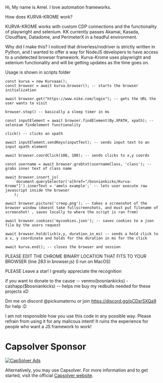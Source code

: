 Hi, My name is Amel. I love automation frameworks. 

How does KURVA-KROME work? 

KURVA-KROME works with custom CDP connections and the functionality of playwright and selenium. KK currently passes Akamai, Kasada, Cloudflare, Datadome, and PerimeterX in a headful environment. 


Why did I make this? I noticed that driverless/nodriver is strictly written in Python, and I wanted to offer a way for NodeJS developers to have access to a undetected browser framework. Kurva-Krome uses playwright and selenium functionality and will be getting updates as the time goes on. 

Usage is shown in scripts folder


    const kurva = new Kurvaaa();
    const browser = await kurva.browser(); -- starts the browser initialization

    await browser.get("https://www.nike.com/login"); -- gets the URL the user wants to visit

    browser.stop() -- basically a sleep timer in ms

    const inputElement = await browser.findElement(By.XPATH, xpath); -- selenium findelement functionality

    click() -- clicks an xpath

    await inputElement.sendKeys(inputText); -- sends input text to an input xpath element

    await browser.coordClick(100, 100); -- sends clicks to x,y coords

    const username = await browser.grabtxt(usernameClass, 'class'); -- grabs inner text of class name

    await browser.insert_js(
        `document.querySelector('a[href="/bosniankicks/Kurva-Krome"]').innerText = 'amels example';` -- lets user execute raw javascript inside the browser
        );

    await browser.picture('creep.png'); -- takes a screenshot of the browser window (doesnt take fullscreenshots, and must put filename of screenshot! , saves locally to where the script is ran from) 

    await browser.cookies('mycookies.json'); -- saves cookies to a json file by the users request

    await browser.holdclick(x,y, duration_in_ms) -- sends a hold click to a x, y coordinate and holds for the duration in ms for the click

    await kurva.end(); -- closes the browser and session



PLEASE EDIT THE CHROME BINARY LOCATION THAT FITS TO YOUR BROWSER (line 283 in browser.js) (I run on MacOS)

PLEASE Leave a star! I greatly appreciate the recognition

if you want to donate to the cause -- venmo(bosniankicks) - cashapp($bosniankicks) -- helps me buy my redbulls needed for these projects xD


Dm me on discord @pickumaternu or join https://discord.gg/pCDsrSXQa9 for help :D


I am not responsible how you use this code in any possible way. Please refrain from using it for any malicous intent! It ruins the experience for people who want a JS framework to work! 

# Capsolver Sponsor
[![CapSolver Ads](https://github.com/user-attachments/assets/793acd61-2ad9-46cf-bdec-60a61be962e1)](https://www.capsolver.com/?utm_source=github&utm_medium=repo&utm_campaign=scraping&utm_term=Kurva-Krome)

Alternatively, you may use Capsolver. For more information and to get started, visit the official [Capsolver website](https://www.capsolver.com/?utm_source=github&utm_medium=repo&utm_campaign=scraping&utm_term=Kurva-Krome).


